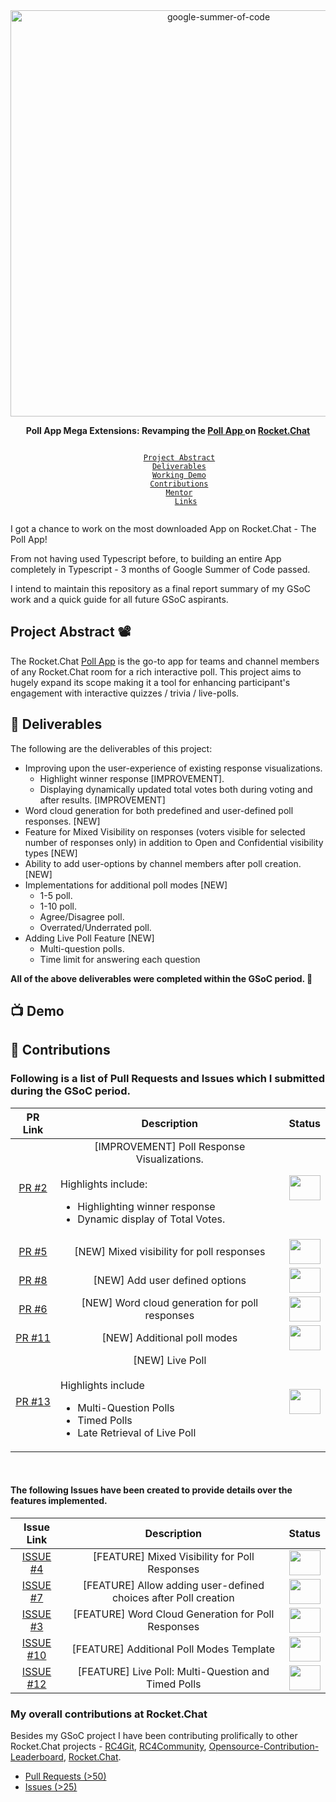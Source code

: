 <div align="center">
    <a href="https://summerofcode.withgoogle.com/projects/#6521788818784256"><img src="https://i.imgur.com/pgkUceb.png" width="650" alt="google-summer-of-code"></a>
    <br>
    <b> 
        <p>
        Poll App Mega Extensions: Revamping the <a href="https://github.com/RocketChat/rocket.chat.app-poll">Poll App </a> on <a href="https://rocket.chat/">Rocket.Chat</a>
        </p>
    </b>
</div>

<p align="center">
    <code> 
        <a href="#project-abstract">Project Abstract</a>&nbsp;&nbsp;&nbsp;
        <a href="#deliverables">Deliverables</a>&nbsp;&nbsp;&nbsp;
        <a href="#working-demo">Working Demo</a>&nbsp;&nbsp;&nbsp;
        <a href="#contributions">Contributions</a>&nbsp;&nbsp;&nbsp;
        <a href="#mentor">Mentor</a>&nbsp;&nbsp;&nbsp;
        <a href="#links">Links</a>
    </code>
</p>

I got a chance to work on the most downloaded App on Rocket.Chat - The Poll App!

From not having used Typescript before, to building an entire App completely in Typescript - 3 months of Google Summer of Code passed.

I intend to maintain this repository as a final report summary of my GSoC work and a quick guide for all future GSoC aspirants.

## Project Abstract 📽️

The Rocket.Chat [Poll App](https://github.com/RocketChat/rocket.chat.app-poll) is the go-to app for teams and channel members of any Rocket.Chat room for a rich interactive poll. This project aims to hugely expand its scope making it a tool for enhancing participant's engagement with interactive quizzes / trivia / live-polls.

## 🚢 Deliverables

The following are the deliverables of this project:

- Improving upon the user-experience of existing response visualizations.
  - Highlight winner response [IMPROVEMENT].
  - Displaying dynamically updated total votes both during voting and after results. [IMPROVEMENT]
- Word cloud generation for both predefined and user-defined poll responses. [NEW]
- Feature for Mixed Visibility on responses (voters visible for selected number of responses only) in addition to Open and Confidential visibility types [NEW]
- Ability to add user-options by channel members after poll creation. [NEW] 
- Implementations for additional poll modes [NEW] 
  - 1-5 poll.
  - 1-10 poll.
  - Agree/Disagree poll.
  - Overrated/Underrated poll.
- Adding Live Poll Feature [NEW]
  - Multi-question polls.
  - Time limit for answering each question

**All of the above deliverables were completed within the GSoC period. 🎉**

## 📺 Demo

<!-- TODO: Add demo videos -->

## 🚀 Contributions


### Following is a list of Pull Requests and Issues which I submitted during the GSoC period.

<div align="center">

| PR Link   | Description  | Status | 
| :-----------: | :------------------------------------:| :------:|
| [PR #2](https://github.com/RocketChat/rocket.chat.app-poll/pull/2) | [IMPROVEMENT] Poll Response Visualizations. <br><br> <div align="left"> Highlights include:<ul><li>Highlighting winner response</li><li>Dynamic display of Total Votes.</li><div> | <img src="https://i.imgur.com/tskv8MM.png" width=50 height=40> |
| [PR #5](https://github.com/RocketChat/rocket.chat.app-poll/pull/5) | [NEW] Mixed visibility for poll responses | <img src="https://i.imgur.com/tskv8MM.png" width=50 height=40> |
| [PR #8](https://github.com/RocketChat/rocket.chat.app-poll/pull/8) | [NEW] Add user defined options | <img src="https://i.imgur.com/tskv8MM.png" width=50 height=40> |
| [PR #6](https://github.com/RocketChat/rocket.chat.app-poll/pull/6) | [NEW] Word cloud generation for poll responses | <img src="https://i.imgur.com/1r1keCi.png" width=50 height=40> |
| [PR #11](https://github.com/RocketChat/rocket.chat.app-poll/pull/11) | [NEW] Additional poll modes | <img src="https://i.imgur.com/1r1keCi.png" width=50 height=40>
| [PR #13](https://github.com/RocketChat/rocket.chat.app-poll/pull/13) | [NEW] Live Poll <br><br> <div align="left"> Highlights include <ul><li>Multi-Question Polls</li><li>Timed Polls</li><li>Late Retrieval of Live Poll</li></ul> | <img src="https://i.imgur.com/1r1keCi.png" width=50 height=40> |

</div>

<br>
    
#### The following Issues have been created to provide details over the features implemented.
    

<div align="center">
    
| Issue Link   | Description  | Status | 
| :-----------: | :------------------------------------:| :------:|
| [ISSUE #4](https://github.com/RocketChat/rocket.chat.app-poll/issues/4) | [FEATURE] Mixed Visibility for Poll Responses | <img src="https://i.imgur.com/ihaDyZS.png" width=50 height=40> |
| [ISSUE #7](https://github.com/RocketChat/rocket.chat.app-poll/issues/7) | [FEATURE] Allow adding user-defined choices after Poll creation | <img src="https://i.imgur.com/ihaDyZS.png" width=50 height=40> |
| [ISSUE #3](https://github.com/RocketChat/rocket.chat.app-poll/issues/3) | [FEATURE] Word Cloud Generation for Poll Responses | <img src="https://i.imgur.com/1r1keCi.png" width=50 height=40> |
| [ISSUE #10](https://github.com/RocketChat/rocket.chat.app-poll/issues/10) | [FEATURE] Additional Poll Modes Template | <img src="https://i.imgur.com/1r1keCi.png" width=50 height=40> |
| [ISSUE #12](https://github.com/RocketChat/rocket.chat.app-poll/issues/12) | [FEATURE] Live Poll: Multi-Question and Timed Polls | <img src="https://i.imgur.com/1r1keCi.png" width=50 height=40>

</div>
    
### My overall contributions at Rocket.Chat
    
Besides my GSoC project I have been contributing prolifically to other Rocket.Chat projects - [RC4Git](https://github.com/RocketChat/RC4Community), [RC4Community](https://github.com/RonLek/RC4Community), [Opensource-Contribution-Leaderboard](https://github.com/RocketChat/Opensource-Contribution-Leaderboard), [Rocket.Chat](https://github.com/RocketChat/Rocket.Chat).
    
- [Pull Requests (>50)](https://github.com/pulls?q=is:pr+org:RocketChat+author:RonLek)
- [Issues (>25)](https://github.com/issues?q=is:issue+org:RocketChat+author:RonLek)
